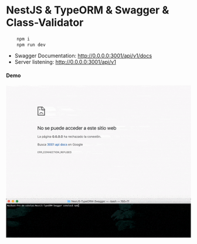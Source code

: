 # NestJS & TypeORM & Swagger & Class-Validator

        npm i
        npm run dev

- Swagger Documentation: http://0.0.0.0:3001/api/v1/docs
- Server listening: http://0.0.0.0:3001/api/v1

#### Demo

![Demo](demo.gif)
